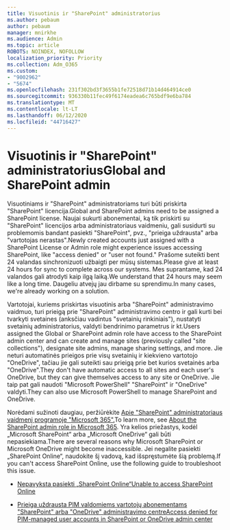 ```yaml
---
title: Visuotinis ir "SharePoint" administratorius
ms.author: pebaum
author: pebaum
manager: mnirkhe
ms.audience: Admin
ms.topic: article
ROBOTS: NOINDEX, NOFOLLOW
localization_priority: Priority
ms.collection: Adm_O365
ms.custom:
- "9002962"
- "5674"
ms.openlocfilehash: 231f302bd3f3655b1fe72518d71b14d464914ce0
ms.sourcegitcommit: 936330b11fec49f6174eadea6c765bdf9e6ba784
ms.translationtype: MT
ms.contentlocale: lt-LT
ms.lasthandoff: 06/12/2020
ms.locfileid: "44716427"
---
```

# <a name="global-and-sharepoint-admin"></a><span data-ttu-id="94f16-102">Visuotinis ir "SharePoint" administratorius</span><span class="sxs-lookup"><span data-stu-id="94f16-102">Global and SharePoint admin</span></span>

<span data-ttu-id="94f16-103">Visuotiniams ir "SharePoint" administratoriams turi būti priskirta "SharePoint" licencija.</span><span class="sxs-lookup"><span data-stu-id="94f16-103">Global and SharePoint admins need to be assigned a SharePoint license.</span></span> <span data-ttu-id="94f16-104">Naujai sukurti abonementai, ką tik priskirti su "SharePoint" licencijos arba administratoriaus vaidmeniu, gali susidurti su problemomis bandant pasiekti "SharePoint", pvz., "prieiga uždrausta" arba "vartotojas nerastas".</span><span class="sxs-lookup"><span data-stu-id="94f16-104">Newly created accounts just assigned with a SharePoint License or Admin role might experience issues accessing SharePoint, like "access denied" or "user not found."</span></span> <span data-ttu-id="94f16-105">Prašome suteikti bent 24 valandas sinchronizuoti užbaigti per mūsų sistemas.</span><span class="sxs-lookup"><span data-stu-id="94f16-105">Please give at least 24 hours for sync to complete across our systems.</span></span> <span data-ttu-id="94f16-106">Mes suprantame, kad 24 valandos gali atrodyti kaip ilgą laiką.</span><span class="sxs-lookup"><span data-stu-id="94f16-106">We understand that 24 hours may seem like a long time.</span></span> <span data-ttu-id="94f16-107">Daugeliu atvejų jau dirbame su sprendimu.</span><span class="sxs-lookup"><span data-stu-id="94f16-107">In many cases, we're already working on a solution.</span></span>

<span data-ttu-id="94f16-108">Vartotojai, kuriems priskirtas visuotinis arba "SharePoint" administravimo vaidmuo, turi prieigą prie "SharePoint" administravimo centro ir gali kurti bei tvarkyti svetaines (anksčiau vadintus "svetainių rinkiniais"), nustatyti svetainių administratorius, valdyti bendrinimo parametrus ir kt.</span><span class="sxs-lookup"><span data-stu-id="94f16-108">Users assigned the Global or SharePoint admin role have access to the SharePoint admin center and can create and manage sites (previously called "site collections"), designate site admins, manage sharing settings, and more.</span></span> <span data-ttu-id="94f16-109">Jie neturi automatinės prieigos prie visų svetainių ir kiekvieno vartotojo "OneDrive", tačiau jie gali suteikti sau prieigą prie bet kurios svetainės arba "OneDrive".</span><span class="sxs-lookup"><span data-stu-id="94f16-109">They don't have automatic access to all sites and each user's OneDrive, but they can give themselves access to any site or OneDrive.</span></span> <span data-ttu-id="94f16-110">Jie taip pat gali naudoti "Microsoft PowerShell" "SharePoint" ir "OneDrive" valdyti.</span><span class="sxs-lookup"><span data-stu-id="94f16-110">They can also use Microsoft PowerShell to manage SharePoint and OneDrive.</span></span>

<span data-ttu-id="94f16-111">Norėdami sužinoti daugiau, peržiūrėkite [Apie "SharePoint" administratoriaus vaidmenį programoje "Microsoft 365".](https://docs.microsoft.com/sharepoint/sharepoint-admin-role)</span><span class="sxs-lookup"><span data-stu-id="94f16-111">To learn more, see [About the SharePoint admin role in Microsoft 365](https://docs.microsoft.com/sharepoint/sharepoint-admin-role).</span></span>
<span data-ttu-id="94f16-112">Yra kelios priežastys, kodėl „Microsoft SharePoint“ arba „Microsoft OneDrive“ gali būti nepasiekiama.</span><span class="sxs-lookup"><span data-stu-id="94f16-112">There are several reasons why Microsoft SharePoint or Microsoft OneDrive might become inaccessible.</span></span> <span data-ttu-id="94f16-113">Jei negalite pasiekti „SharePoint Online“, naudokite šį vadovą, kad išspręstumėte šią problemą.</span><span class="sxs-lookup"><span data-stu-id="94f16-113">If you can't access SharePoint Online, use the following guide to troubleshoot this issue.</span></span>

- [<span data-ttu-id="94f16-114">Nepavyksta pasiekti „SharePoint Online“</span><span class="sxs-lookup"><span data-stu-id="94f16-114">Unable to access SharePoint Online</span></span>](https://docs.microsoft.com/sharepoint/troubleshoot/sharing-and-permissions/sharepoint-online-inaccessible)

- [<span data-ttu-id="94f16-115">Prieiga uždrausta PIM valdomiems vartotojų abonementams "SharePoint" arba "OneDrive" administravimo centre</span><span class="sxs-lookup"><span data-stu-id="94f16-115">Access denied for PIM-managed user accounts in SharePoint or OneDrive admin center</span></span>](https://docs.microsoft.com/sharepoint/troubleshoot/administration/access-denied-to-pim-user-accounts)